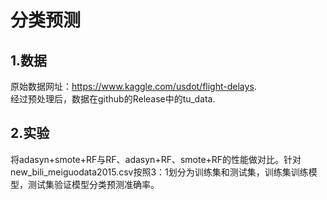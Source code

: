 # 分类预测
## 1.数据
原始数据网址：https://www.kaggle.com/usdot/flight-delays.  
经过预处理后，数据在github的Release中的tu_data.
## 2.实验
将adasyn+smote+RF与RF、adasyn+RF、smote+RF的性能做对比。针对new_bili_meiguodata2015.csv按照3：1划分为训练集和测试集，训练集训练模型，测试集验证模型分类预测准确率。

